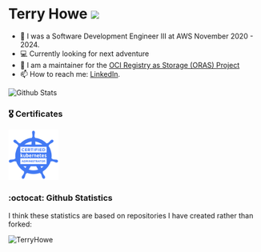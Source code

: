 # Terry Howe ![](https://komarev.com/ghpvc/?username=TerryHowe&color=green&&style=flat) 

- 👨 I was a Software Development Engineer III at AWS November 2020 - 2024.
- 💻 Currently looking for next adventure
- 🌱 I am a maintainer for the [OCI Registry as Storage (ORAS) Project](https://github.com/oras-project)
- 📫 How to reach me: [LinkedIn](https://www.linkedin.com/in/terrylhowe).

![Github Stats](https://github-readme-stats.vercel.app/api?username=TerryHowe&count_private=true&show_icons=true&theme=blue-green)

### 🎖 Certificates
<p align="left"><img src="https://raw.githubusercontent.com/cncf/artwork/master/other/cka/color/kubernetes-cka-color.png" alt="https://www.credly.com/badges/7f497d84-973c-4999-8c71-3491e4268200" width="100" height="100"/> 
</p>

### :octocat: Github Statistics
I think these statistics are based on repositories I have created rather than forked:
<p align="left">
<img src="https://github-readme-stats.vercel.app/api/top-langs/?username=TerryHowe&layout=compact&hide=html&theme=radical" alt="TerryHowe"/>
</p>


